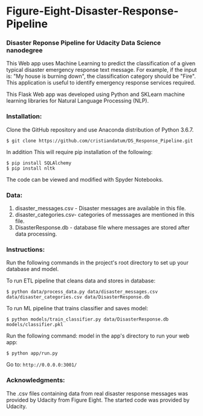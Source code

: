 # Figure-Eight-Disaster-Response-Pipeline
### Disaster Reponse Pipeline for Udacity Data Science nanodegree

This Web app uses Machine Learning to predict the classification of a given typical disaster emergency response text message. For example, if the input is: "My house is burning down", the classification category should be "Fire". This application is useful to identify emergency response services required.

This Flask Web app was developed using Python and SKLearn machine learning libraries for Natural Language Processing (NLP).

### Installation: 
Clone the GitHub repository and use Anaconda distribution of Python 3.6.7.

    $ git clone https://github.com/cristiandatum/DS_Response_Pipeline.git

In addition This will require pip installation of the following:

    $ pip install SQLAlchemy
    $ pip install nltk

The code can be viewed and modified with Spyder Notebooks.

### Data:
1. disaster_messages.csv - Disaster messages are available in this file.
2. disaster_categories.csv- categories of messsages are mentioned in this file.
3. DisasterResponse.db - database file where messages are stored after data processing.


### Instructions:

Run the following commands in the project's root directory to set up your database and model.

To run ETL pipeline that cleans data and stores in database:

    $ python data/process_data.py data/disaster_messages.csv data/disaster_categories.csv data/DisasterResponse.db

To run ML pipeline that trains classifier and saves model:

    $ python models/train_classifier.py data/DisasterResponse.db models/classifier.pkl

Run the following command: model in the app's directory to run your web app: 

    $ python app/run.py
    
 Go to: `http://0.0.0.0:3001/`




### Acknowledgments:
The .csv files containing data from real disaster response messages was provided by Udacity from Figure Eight.
The started code was provided by Udacity.
